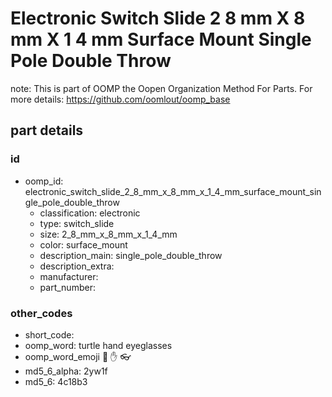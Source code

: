 # Electronic Switch Slide 2 8 mm X 8 mm X 1 4 mm Surface Mount Single Pole Double Throw  

note: This is part of OOMP the Oopen Organization Method For Parts. For more details: https://github.com/oomlout/oomp_base

##  part details





### id
* oomp_id: electronic_switch_slide_2_8_mm_x_8_mm_x_1_4_mm_surface_mount_single_pole_double_throw
  * classification: electronic
  * type: switch_slide
  * size: 2_8_mm_x_8_mm_x_1_4_mm
  * color: surface_mount
  * description_main: single_pole_double_throw
  * description_extra: 
  * manufacturer: 
  * part_number: 

### other_codes
* short_code: 
* oomp_word: turtle hand eyeglasses
* oomp_word_emoji :turtle: :hand: :eyeglasses:
* md5_6_alpha: 2yw1f
* md5_6: 4c18b3